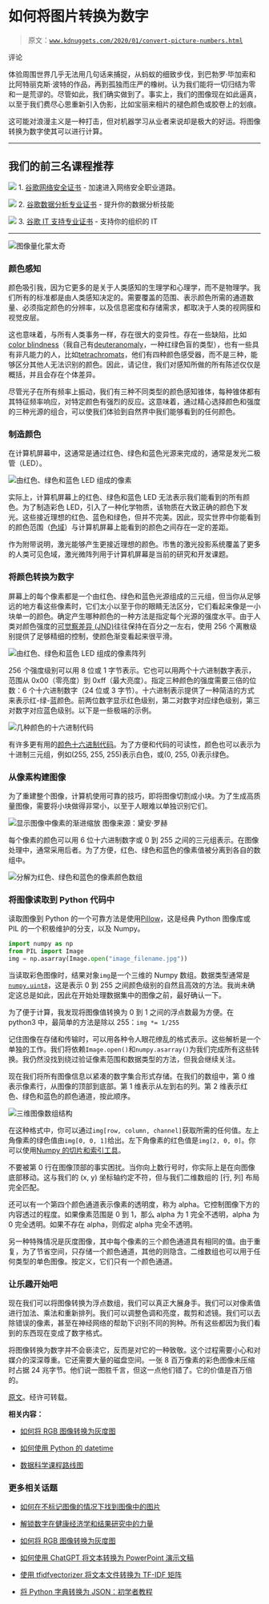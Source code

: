 # 如何将图片转换为数字

> 原文：[`www.kdnuggets.com/2020/01/convert-picture-numbers.html`](https://www.kdnuggets.com/2020/01/convert-picture-numbers.html)

评论

体验周围世界几乎无法用几句话来捕捉，从蚂蚁的细致步伐，到巴勃罗·毕加索和比阿特丽克斯·波特的作品，再到孤独而庄严的橡树。认为我们能将一切归结为零和一是荒谬的。尽管如此，我们确实做到了。事实上，我们的图像现在如此逼真，以至于我们费尽心思重新引入伪影，比如宝丽来相片的褪色颜色或胶卷上的划痕。

这可能对浪漫主义是一种打击，但对机器学习从业者来说却是极大的好运。将图像转换为数字使其可以进行计算。

* * *

## 我们的前三名课程推荐

![](img/0244c01ba9267c002ef39d4907e0b8fb.png) 1\. [谷歌网络安全证书](https://www.kdnuggets.com/google-cybersecurity) - 加速进入网络安全职业道路。

![](img/e225c49c3c91745821c8c0368bf04711.png) 2\. [谷歌数据分析专业证书](https://www.kdnuggets.com/google-data-analytics) - 提升你的数据分析技能

![](img/0244c01ba9267c002ef39d4907e0b8fb.png) 3\. [谷歌 IT 支持专业证书](https://www.kdnuggets.com/google-itsupport) - 支持你的组织的 IT

* * *

![图像量化蒙太奇](img/0f8fcafdc7f2bc45a7a0c1fd261c39b9.png)

### 颜色感知

颜色吸引我，因为它更多的是关于人类感知的生理学和心理学，而不是物理学。我们所有的标准都是由人类感知决定的。需要覆盖的范围、表示颜色所需的通道数量、必须指定颜色的分辨率，以及信息密度和存储需求，都取决于人类的视网膜和视觉皮层。

这也意味着，与所有人类事务一样，存在很大的变异性。存在一些缺陷，比如[color blindness](https://en.m.wikipedia.org/wiki/Color_blindness)（我自己有[deuteranomaly](https://en.m.wikipedia.org/wiki/Color_blindness#Deuteranomaly)，一种红绿色盲的类型），也有一些具有非凡能力的人，比如[tetrachromats](https://en.m.wikipedia.org/wiki/Tetrachromacy)，他们有四种颜色感受器，而不是三种，能够区分其他人无法识别的颜色。因此，请记住，我们对感知所做的所有陈述仅仅是概括，并且会存在个体差异。

尽管光子在所有频率上振动，我们有三种不同类型的颜色感知锥体，每种锥体都有其特征频率响应，对特定颜色有强烈的反应。这意味着，通过精心选择颜色和强度的三种光源的组合，可以使我们体验到自然界中我们能够看到的任何颜色。

### 制造颜色

在计算机屏幕中，这通常是通过红色、绿色和蓝色光源来完成的，通常是发光二极管（LED）。

![由红色、绿色和蓝色 LED 组成的像素](img/c8401d5762ccfa095343027b0ddf994c.png)

实际上，计算机屏幕上的红色、绿色和蓝色 LED 无法表示我们能看到的所有颜色。为了制造彩色 LED，引入了一种化学物质，该物质在大致正确的颜色下发光。这些接近理想的红色、蓝色和绿色，但并不完美。因此，现实世界中你能看到的颜色范围（[色域](https://en.wikipedia.org/wiki/Gamut)）与计算机屏幕上能看到的颜色之间存在一定的差距。

作为附带说明，激光能够产生更接近理想的颜色。市售的激光投影系统覆盖了更多的人类可见色域，激光微阵列用于计算机屏幕是当前的研究和开发课题。

### 将颜色转换为数字

屏幕上的每个像素都是一个由红色、绿色和蓝色光源组成的三元组，但当你从足够远的地方看这些像素时，它们太小以至于你的眼睛无法区分，它们看起来像是一小块单一的颜色。确定产生哪种颜色的一种方法是指定每个光源的强度水平。由于人类对颜色强度的[可觉察差异 (JND)](https://en.wikipedia.org/wiki/Just-noticeable_difference)往往保持在百分之一左右，使用 256 个离散级别提供了足够精细的控制，使颜色渐变看起来很平滑。

![由红色、绿色和蓝色 LED 组成的像素阵列](img/fb8e7eac24933c9cab0451cee1c437a1.png)

256 个强度级别可以用 8 位或 1 字节表示。它也可以用两个十六进制数字表示，范围从 0x00（零亮度）到 0xff（最大亮度）。指定三种颜色的强度需要三倍的位数：6 个十六进制数字（24 位或 3 字节）。十六进制表示提供了一种简洁的方式来表示红-绿-蓝颜色。前两位数字显示红色级别，第二对数字对应绿色级别，第三对数字对应蓝色级别。以下是一些极端的示例。

![几种颜色的十六进制代码](img/dd0a94ece2fb01ad009657ed15ddb1a3.png)

有许多更有用的[颜色十六进制代码](https://www.color-hex.com/)。为了方便和代码的可读性，颜色也可以表示为十进制三元组，例如(255, 255, 255)表示白色，或(0, 255, 0)表示绿色。

### 从像素构建图像

为了重建整个图像，计算机使用可靠的技巧，即将图像切割成小块。为了生成高质量图像，需要将小块做得非常小，以至于人眼难以单独识别它们。

![显示图像中像素的渐进缩放](img/5708fd3f4e22d3727dc8ed6d96844bfc.png) 图像来源：黛安·罗赫

每个像素的颜色可以用 6 位十六进制数字或 0 到 255 之间的三元组表示。在图像处理中，通常采用后者。为了方便，红色、绿色和蓝色的像素值被分离到各自的数组中。

![分解为红色、绿色和蓝色的像素颜色数组](img/e15ace6003dbd8e89269113088cfe886.png)

### 将图像读取到 Python 代码中

读取图像到 Python 的一个可靠方法是使用[Pillow](https://pillow.readthedocs.io/en/stable/)，这是经典 Python 图像库或 PIL 的一个积极维护的分支，以及 Numpy。

```py
import numpy as np
from PIL import Image
img = np.asarray(Image.open("image_filename.jpg"))
```

当读取彩色图像时，结果对象`img`是一个三维的 Numpy 数组。数据类型通常是[`numpy.uint8`](https://docs.scipy.org/doc/numpy/user/basics.types.html)，这是表示 0 到 255 之间颜色级别的自然且高效的方法。我尚未确定这总是如此，因此在开始处理数据集中的图像之前，最好确认一下。

为了便于计算，我发现将图像值转换为 0 到 1 之间的浮点数最为方便。在 python3 中，最简单的方法是除以 255：`img *= 1/255`

记住图像在存储和传输时，可以用各种令人眼花缭乱的格式表示。这些解析是一个单独的工作。我们将依赖`Image.open()`和`numpy.asarray()`为我们完成所有这些转换。我仍然没找到绕过验证像素范围和数据类型的方法，但我会继续关注。

现在我们将所有图像信息以紧凑的数字集合形式存储。在我们的数组中，第 0 维表示像素行，从图像的顶部到底部。第 1 维表示从左到右的列。第 2 维表示红色、绿色和蓝色的颜色通道，按此顺序。

![三维图像数组结构](img/4ca9846e2120338949d3ec950a8e487e.png)

在这种格式中，你可以通过`img[row, column, channel]`获取所需的任何值。左上角像素的绿色值由`img[0, 0, 1]`给出。左下角像素的红色值是`img[2, 0, 0]`。你可以使用[Numpy 的切片和索引工具](https://docs.scipy.org/doc/numpy/reference/arrays.indexing.html)。

不要被第 0 行在图像顶部的事实困扰。当你向上数行号时，你实际上是在向图像底部移动。这与我们的 (x, y) 坐标轴约定不符，但与我们二维数组的 [行, 列] 布局完全匹配。

还可以有一个第四个颜色通道表示像素的透明度，称为 alpha。它控制图像下方的内容透过的程度。如果像素范围是 0 到 1，那么 alpha 为 1 完全不透明，alpha 为 0 完全透明。如果不存在 alpha，则假定 alpha 完全不透明。

另一种特殊情况是灰度图像，其中每个像素的三个颜色通道具有相同的值。由于重复，为了节省空间，只存储一个颜色通道，其他的则隐含。二维数组也可以用于任何类型的单色图像。按定义，它们只有一个颜色通道。

### 让乐趣开始吧

现在我们可以将图像转换为浮点数组，我们可以真正大展身手。我们可以对像素值进行加法、乘法和重新排列。我们可以调整色调和亮度，裁剪和滤镜。我们可以去除错误的像素，甚至在神经网络的帮助下识别不同的狗种。所有这些都因为我们看到的东西现在变成了数字格式。

将图像转换为数字并不会亵渎它，反而是对它的一种致敬。这个过程需要小心和对媒介的深深尊重。它还需要大量的磁盘空间。一张 8 百万像素的彩色图像未压缩时占据 24 兆字节。他们说一图胜千言，但这一点他们错了。它的价值是百万倍的。

[原文](https://brohrer.github.io/images_to_numbers.html)。经许可转载。

**相关内容：**

+   [如何将 RGB 图像转换为灰度图](https://www.kdnuggets.com/2019/12/convert-rgb-image-grayscale.html)

+   [如何使用 Python 的 datetime](https://www.kdnuggets.com/2019/06/how-use-datetime.html)

+   [数据科学课程路线图](https://www.kdnuggets.com/2019/12/data-science-curriculum-roadmap.html)

### 更多相关话题

+   [如何在不标记图像的情况下找到图像中的图片](https://www.kdnuggets.com/2022/09/find-picture-image-without-marking.html)

+   [解锁数字在健康经济学和结果研究中的力量](https://www.kdnuggets.com/2023/07/unlocking-power-numbers-health-economics-outcomes-research.html)

+   [如何将 RGB 图像转换为灰度图](https://www.kdnuggets.com/2019/12/convert-rgb-image-grayscale.html)

+   [如何使用 ChatGPT 将文本转换为 PowerPoint 演示文稿](https://www.kdnuggets.com/2023/08/chatgpt-convert-text-powerpoint-presentation.html)

+   [使用 tfidfvectorizer 将文本文件转换为 TF-IDF 矩阵](https://www.kdnuggets.com/2022/09/convert-text-documents-tfidf-matrix-tfidfvectorizer.html)

+   [将 Python 字典转换为 JSON：初学者教程](https://www.kdnuggets.com/convert-python-dict-to-json-a-tutorial-for-beginners)
